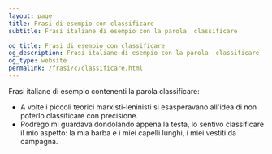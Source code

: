 ```yaml
---
layout: page
title: Frasi di esempio con classificare 
subtitle: Frasi italiane di esempio con la parola  classificare

og_title: Frasi di esempio con classificare 
og_description: Frasi italiane di esempio con la parola  classificare
og_type: website
permalink: /frasi/c/classificare.html
---
```


Frasi italiane di esempio contenenti la parola classificare:


- A volte i piccoli teorici marxisti-leninisti si esasperavano all'idea di non poterlo classificare con precisione.
- Podrego mi guardava dondolando appena la testa, lo sentivo classificare il mio aspetto: la mia barba e i miei capelli lunghi, i miei vestiti da campagna.
